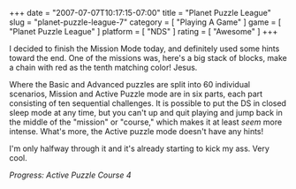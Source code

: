 +++
date = "2007-07-07T10:17:15-07:00"
title = "Planet Puzzle League"
slug = "planet-puzzle-league-7"
category = [ "Playing A Game" ]
game = [ "Planet Puzzle League" ]
platform = [ "NDS" ]
rating = [ "Awesome" ]
+++

I decided to finish the Mission Mode today, and definitely used some hints toward the end.  One of the missions was, here's a big stack of blocks, make a chain with red as the tenth matching color!  Jesus.

Where the Basic and Advanced puzzles are split into 60 individual scenarios, Mission and Active Puzzle mode are in six parts, each part consisting of ten sequential challenges.  It is possible to put the DS in closed sleep mode at any time, but you can't up and quit playing and jump back in the middle of the "mission" or "course," which makes it at least <i>seem</i> more intense.  What's more, the Active puzzle mode doesn't have any hints!

I'm only halfway through it and it's already starting to kick my ass.  Very cool.

<i>Progress: Active Puzzle Course 4</i>